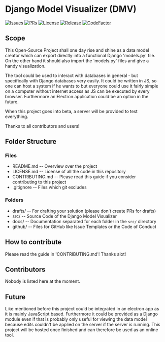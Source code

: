 # Django Model Visualizer (DMV)

[![Issues](https://img.shields.io/github/issues/creyD/dmv)](https://github.com/creyD/dmv/issues)
[![PRs](https://img.shields.io/github/issues-pr/creyD/dmv)](https://github.com/creyD/dmv/pulls)
[![License](https://img.shields.io/github/license/creyD/dmv)](https://github.com/creyD/dmv/blob/master/LICENSE.md)
[![Release](https://img.shields.io/github/v/release/creyD/dmv)](https://github.com/creyD/dmv/releases)
[![CodeFactor](https://www.codefactor.io/repository/github/creyd/dmv/badge)](https://www.codefactor.io/repository/github/creyd/dmv)

## Scope

This Open-Source Project shall one day rise and shine as a data model creator
which can export directly into a functional Django 'models.py' file. On the
other hand it should also import the 'models.py' files and give a handy
visualization.

The tool could be used to interact with databases in general - but specifically
with Django databases very easily. It could be written in JS, so one can host
a system if he wants to but everyone could use it fairly simple on a computer
without internet access as JS can be executed by every browser. Furthermore an
Electron application could be an option in the future.

When this project goes into beta, a server will be provided to test everything.

Thanks to all contributors and users!

## Folder Structure

### Files
- README.md -- Overview over the project
- LICENSE.md -- License of all the code in this repository
- CONTRIBUTING.md -- Please read this guide if you consider contributing to this project
- .gitignore -- Files which git excludes

### Folders
- drafts/ -- For drafting your solution (please don't create PRs for drafts)
- src/ -- Source Code of the Django Model Visualizer
- docs/ -- Documentation separated for each folder in the `src/` directory
- github/ -- Files for GitHub like Issue Templates or the Code of Conduct

## How to contribute

Please read the guide in 'CONTRIBUTING.md'! Thanks alot!

## Contributors

Nobody is listed here at the moment.

## Future

Like mentioned before this project could be integrated in an electron app as it
is mainly JavaScript based. Furthermore it could be provided as a Django module
even if that is probably only useful for viewing the data model because edits
couldn't be applied on the server if the server is running. This project will
be hosted once finished and can therefore be used as an online tool.
